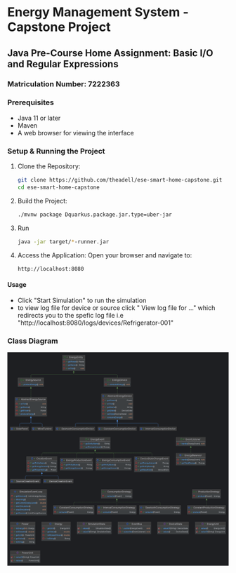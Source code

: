 # Energy Management System - Capstone Project
## Java Pre-Course Home Assignment: Basic I/O and Regular Expressions
### Matriculation Number: 7222363

### Prerequisites

- Java 11 or later
- Maven
- A web browser for viewing the interface

### Setup & Running the Project
1. Clone the Repository:
    ```sh
    git clone https://github.com/theadell/ese-smart-home-capstone.git
    cd ese-smart-home-capstone
    ```
2. Build the Project:
    ```sh
    ./mvnw package Dquarkus.package.jar.type=uber-jar 
    ```
3. Run
   ```sh
   java -jar target/*-runner.jar
   ```
4. Access the Application: Open your browser and navigate to:
   ```sh
   http://localhost:8080
   ```
#### Usage 
- Click "Start Simulation" to run the simulation
- to view log file for device or source click " View log file for ..." which redirects you to the spefic log file i.e "http://localhost:8080/logs/devices/Refrigerator-001"

### Class Diagram 
![Class Heighrachy](Class-diagram.png)

